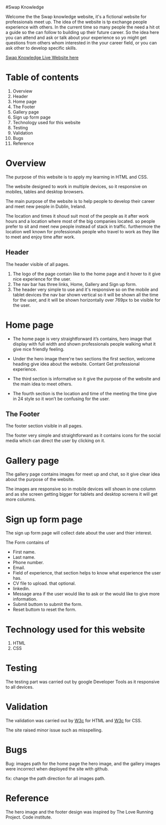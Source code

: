 #Swap Knowledge

Welcome the the Swap knowledge website, it's a fictional website for professionals meet up. The idea of the website is tp exchange people experience with others. In the current time so many people the need a hit ot a guide so the can follow to building up their future career. So the idea here you can attend and ask or talk about your experience so yo might get questions from others whom interested in the your career field, or you can ask other to develop specific skills.

[Swap Knowledge Live Website here](https://omaraladheem.github.io/Swap-Knowledge-2/)


# Table of contents

1. Overview
2. Header 
3. Home page
4. The Footer
5. Gallery page
6. Sign up form page
7. Technology used for this website
8. Testing 
9. Validation
10. Bugs
11. Reference

# Overview

The purpose of this website is to apply my learning in HTML and CSS.

The website designed to work in multiple devices, so it responsive on mobiles, tables and desktop browsers.

The main purpose of the website is to help people to develop their career and meet new people in Dublin, Ireland.

The location and times it shoud suit most of the people as it after work hours and a location where most of the big companies located. so people prefer to sit and meet new people instead of stack in traffic. furthermore the location well known for professionals people who travel to work as they like to meet and enjoy time after work.

## Header 

The header visible of all pages.

1. The logo of the page contain like to the home page and it hover to it give nice experience for the user.
2. The nav bar has three links, Home, Gallery and Sign up form. 
3. The header very simple to use and it's responsive so on the mobile and tablet devices the nav bar shown vertical so it will be shown all the time for the user, and it will be shown horizontally over 769px to be visible for the user.


# Home page

- The home page is very straightforward it’s contains, hero image that display with full width and shown professionals people walking what it give nice friendly feeling.

- Under the hero image there're two sections the first section, welcome heading give idea about the website. Contant Get professional experience.

- The third section is informative so it give the purpose of the website and the main idea to meet others.

- The fourth section is the location and time of the meeting the time give in 24 style so it won’t be confusing for the user. 

## The Footer

The footer section visible in all pages.

The footer very simple and straightforward as it contains icons for the social media which can direct the user by clicking on it.

# Gallery page 

The gallery page contains images for meet up and chat, so it give clear idea about the purpose of the website. 

The images are responsive so in mobile devices will shown in one column and as she screen getting bigger for tablets and desktop screens it will get more columns. 


# Sign up form page

The sign up form page will collect date about the user and thier interest.

The Form contains of 

- First name.
- Last name.
- Phone number.
- Email.
- Field of experience, that section helps to know what experience the user has.
- CV file to upload. that optional.
- linkedin.
- Message area if the user would like to ask or the would like to give more information.
- Submit buttom to submit the form.
- Reset buttom to reset the form.

# Technology used for this website

1. HTML
2. CSS

# Testing 

The testing part was carried out by google Developer Tools as it responsive to all devices.

# Validation

The validation was carried out by [W3c](https://validator.w3.org/) for HTML
and [W3c](https://jigsaw.w3.org/css-validator/) for CSS.

The site raised minor issue such as misspelling. 


# Bugs

Bug: images path for the home page the hero image, and the gallery images were incorrect when deployed the site with github.

fix: change the path direction for all images path.

# Reference 

The hero image and the footer design was inspired by The Love Running Project. Code institute.